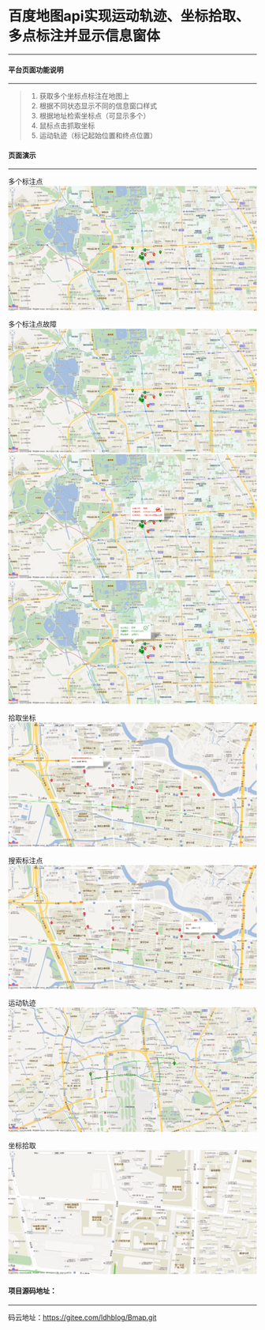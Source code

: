 # 百度地图api实现运动轨迹、坐标拾取、多点标注并显示信息窗体
------------------------




#### 平台页面功能说明
------------------------
> 1. 获取多个坐标点标注在地图上
> 2. 根据不同状态显示不同的信息窗口样式
> 3. 根据地址检索坐标点（可显示多个）
> 4. 鼠标点击抓取坐标
> 5. 运动轨迹（标记起始位置和终点位置）




#### 页面演示
------------------------

多个标注点
![主页](./images/zs/1.png "多个标注点")

多个标注点故障
![多个标注点](./images/zs/1.png "多个标注点")  
![多个标注点故障](./images/zs/2.png "多个标注点故障")
![多个标注点正常](./images/zs/3.png "多个标注点正常")

拾取坐标
![拾取坐标](./images/zs/4.png "拾取坐标")

搜索标注点
![搜索标注点](./images/zs/5.png "搜索标注点")

运动轨迹
![运动轨迹](./images/zs/6.png "运动轨迹")

坐标拾取
![坐标拾取](./images/zs/7.png "坐标拾取")

#### 项目源码地址：
------------------------

码云地址：https://gitee.com/ldhblog/Bmap.git
